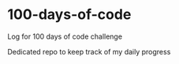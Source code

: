 # 100-days-of-code
Log for 100 days of code challenge

Dedicated repo to keep track of my daily progress

